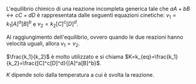 L'equilibrio chimico di una reazione incompleta generica tale che $aA + bB \leftrightarrow cC + dD$ è rappresentata dalle seguenti equazioni cinetiche:
$v_1=k_1[A]^a[B]^b$ e $v_2 = k_2 [C]^c  [D]^d$.

Al raggiungimento dell'equilibrio, ovvero quando le due reazioni hanno velocità uguali, allora $v_1=v_2$.

$\frac{k_1}{k_2}$ è molto utilizzato e si chiama $K=k_{eq}=\frac{k_1}{k_2}=\frac{[C]^c[D]^d}{[A]^a[B]^b}$.

$K$ dipende solo dalla temperatura a cui è svolta la reazione.